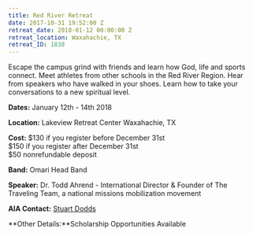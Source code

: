 ```yaml
---
title: Red River Retreat
date: 2017-10-31 19:52:00 Z
retreat_date: 2018-01-12 00:00:00 Z
retreat_location: Waxahachie, TX
retreat_ID: 1838
---
```


Escape the campus grind with friends and learn how God, life and sports connect. Meet athletes from other schools in the Red River Region. Hear from speakers who have walked in your shoes. Learn how to take your conversations to a new spiritual level.

**Dates:** January 12th - 14th 2018

**Location:** Lakeview Retreat Center Waxahachie, TX

**Cost:** $130 if you register before December 31st\
\$150 if you register after December 31st \
\$50 nonrefundable deposit

**Band:** Omari Head Band

**Speaker:** Dr. Todd Ahrend - International Director & Founder of The Traveling Team, a national missions mobilization movement

**AIA Contact:** [Stuart Dodds](https://mail.google.com/mail/?view=cm&fs=1&tf=1&to=stuart.dodds@athletesinaction.org)

**Other Details:**Scholarship Opportunities Available 